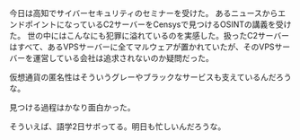 今日は高知でサイバーセキュリティのセミナーを受けた。
あるニュースからエンドポイントになっているC2サーバーをCensysで見つけるOSINTの講義を受けた。
世の中にはこんなにも犯罪に溢れているのを実感した。扱ったC2サーバーはすべて、あるVPSサーバーに全てマルウェアが置かれていたが、そのVPSサーバーを運営している会社は追求されないのか疑問だった。

仮想通貨の匿名性はそういうグレーやブラックなサービスも支えているんだろうな。

見つける過程はかなり面白かった。

そういえば、語学2日サボってる。明日も忙しいんだろうな。

